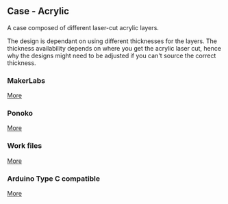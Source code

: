 ## Case - Acrylic

A case composed of different laser-cut acrylic layers.

The design is dependant on using different thicknesses for the layers. The thickness availability depends on where you get the acrylic laser cut, hence why the designs might need to be adjusted if you can't source the correct thickness.

### MakerLabs

[More](./MakersLabs/)

### Ponoko

[More](./Ponoko/)

### Work files

[More](./WIP/)

### Arduino Type C compatible

[More](./Type-C/)